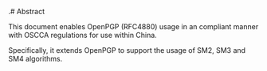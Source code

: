 .# Abstract

<!-- No references allowed in the Abstract -->
This document enables OpenPGP (RFC4880) usage in an compliant manner
with OSCCA regulations for use within China.

Specifically, it extends OpenPGP to support the usage of SM2,
SM3 and SM4 algorithms.
